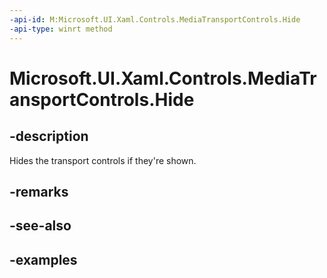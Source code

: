 ```yaml
---
-api-id: M:Microsoft.UI.Xaml.Controls.MediaTransportControls.Hide
-api-type: winrt method
---
```


<!-- Method syntax.
public void MediaTransportControls.Hide()
-->

# Microsoft.UI.Xaml.Controls.MediaTransportControls.Hide

## -description

Hides the transport controls if they're shown.

## -remarks

## -see-also

## -examples

